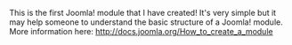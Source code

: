 This is the first Joomla! module that I have created! It's very simple but it may help someone to understand the basic structure of a Joomla! module. More information here: http://docs.joomla.org/How_to_create_a_module
